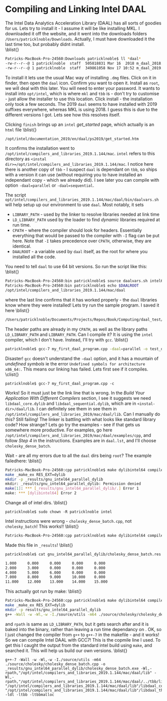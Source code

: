 # Compiling and Linking Intel DAAL

The Intel Data Analytics Acceleration Library (DAAL) has all sorts of goodies for us.
Lets try to install it - I assume it will be like installing MKL.  I downloaded it off the
website, and it went into the downloads folders `/Users/patricklnoble/Downloads`.  Actually,
I must have downloaded it the last time too, but probably didnt install.  
\blist{}
```bash
Patricks-MacBook-Pro-24560:Downloads patricklnoble$ ll *daal*
-rw-r--r--@ 1 patricklnoble  staff  505818831 Mar 16  2018 m_daal_2018.1.126.dmg
-rw-r--r--@ 1 patricklnoble  staff  349861058 Nov 17 10:52 m_daal_2019.1.144.dmg
```
To install it lets use the usual Mac way of installing `.dmg` files.  Click on it in finder,
then open the `daal` icon.  Confirm you want to open it.  Install as `root`, we will deal with
this later.  You will need to enter your password.  It wants to install into `opt/intel`, which
is where `mkl` and `tbb` is - don't try to customise - just allow the installer to use this 
location.  Click install - the installation only took a few seconds.  The 2019 `daal` seems to
have installed with 2019 suffixes everywhere, whereas MKL is using 2018.  I guess this is due
to the different versions I got.  Lets see how this resolves itself.  

Clicking `finish` brings up an `intel` *get_started* page, which actually is an `html` file 
\blist{}
```bash
/opt/intel/documentation_2019/en/daal/ps2019/get_started.htm
```
It confirms the installation went to `/opt/intel/compilers_and_libraries_2019.1.144/mac`.
`intel` refers to this directory as `<instal dir>=/opt/intel/compilers_and_libraries_2019.1.144/mac`.
 I notice here there is another copy of `tbb` - I suspect `daal` is dependant on `tbb`, so ships
 with a version it can use (without requiring you to have installed an independant copy - which
 we already did).  I see later you can compile with option `-daal=parallel` or `-daal=sequential`.

The script `opt/intel/compilers_and_libraries_2019.1.144/mac/daal/bin/daalvars.sh` will help
setup up our environment to use `daal`.  Most notably, it sets

* `LIBRARY_PATH` - used by the linker to resolve libraries needed at link time
* `LD_LIBRARY_PATH` used by the loader to find *dynamic* libraries required at run time.
* `CPATH` - where the compiler should look for headers.  Essentially everything that would
be passed to the compiler with `-I` flag can be put here.  Note that `-I` takes precedence over
`CPATH`, otherwise, they are identical.
* `DAALROOT` - a variable used by `daal` itself, as the root for where you installed all the
code.

You need to tell `daal` to use 64 bit versions.  So run the script like this:
\blist{}
```bash
Patricks-MacBook-Pro-24560:bin patricklnoble$ source daalvars.sh intel64
Patricks-MacBook-Pro-24560:bin patricklnoble$ echo $DAALROOT
/opt/intel/compilers_and_libraries_2019.1.144/mac/daal
```
where the last line confirms that it has worked properly - the `daal` libraries know where they
were installed!  Lets try run the sample program.  I saved it here
\blist{}
```bash
/Users/patricklnoble/Documents/Projects/Repos/Book/Computing/daal_test/my_first_daal_program.cpp
```
The header paths are already in my `CPATH`, as well as the library paths `LD_LIBRARY_PATH` and
`LIBRARY_PATH`.  Can I compile it?  It is using the `intel` compiler, which I don't have.  Instead,
I'll try with `gcc`.
\blist{}
```bash
patricklnoble$ gcc-7 my_first_daal_program.cpp -daal=parallel -o test_daal
```
Disaster!  `gcc` doesn't understand the `-daal` option, and it has a mountain of *undefined symbols*
ie the error ```Undefined symbols for architecture x86_64:```.  This means our linking has failed.
Lets first see if it compiles.
\clist{}
```
patricklnoble$ gcc-7 my_first_daal_program.cpp -c
```
Works!  So it must just be the link line that is wrong.  In the *Build Your Application
With Different Compilers* section, I see it suggests we need `libdaal_core.dylib` and `libdaal_sequential.dylib`, which are in `<instal-dir>/daal/lib`.  I can definitely 
see them in see them in `/opt/intel/compilers_and_libraries_2019/mac/daal/lib`.  Can I manually do this?  Still failing!  The 
linker is battling with what looks like standard library code?  How strange? Lets go try the examples - see if that gets us 
somewhere more productive.  For examples, go here `/opt/intel/compilers_and_libraries_2019/mac/daal/examples/cpp`, and follow
*Step 4* in the instructions.  Examples are in `daal.lst`, and I'll choose `cholesky_dense_batch`. 

Wait - are all my errors due to all the `daal` dirs being `root`?  The example failedhere:
\blist{}
```bash
Patricks-MacBook-Pro-24560:cpp patricklnoble$ make dylibintel64 compiler=gnu example=cholesky_dense_batch threading=parallel mode=run 
make _make_ex RES_EXT=dylib
mkdir -p _results/gnu_intel64_parallel_dylib
mkdir: _results/gnu_intel64_parallel_dylib: Permission denied
make[1]: *** [_results/gnu_intel64_parallel_dylib/.] Error 1
make: *** [dylibintel64] Error 2
```
Change all of intel dirs.
\blist{}
```
patricklnoble$ sudo chown -R patricklnoble intel
```
Intel instructions were wrong - `cholesky_dense_batch.cpp`, not `cholesky_batch`!  This
works!!
\blist{}
```bash
Patricks-MacBook-Pro-24560:cpp patricklnoble$ make dylibintel64 compiler=gnu 
```
Made this file in `_results`!
\blist{}
```bash
patricklnoble$ cat gnu_intel64_parallel_dylib/cholesky_dense_batch.res 

1.000     0.000     0.000     0.000     0.000     
2.000     3.000     0.000     0.000     0.000     
4.000     5.000     6.000     0.000     0.000     
7.000     8.000     9.000     10.000    0.000     
11.000    12.000    13.000    14.000    15.000
```
This actually got run by make:
\blist{}
```bash
Patricks-MacBook-Pro-24560:cpp patricklnoble$ make dylibintel64 compiler=gnu example=cholesky_dense_batch mode=build
make _make_ex RES_EXT=dylib
mkdir -p results/gnu_intel64_parallel_dylib
g++ -Wall -w -Wl,-w -I./source/utils -m64 ./source/cholesky/cholesky_dense_batch.cpp -o _results/gnu_intel64_parallel_dylib/cholesky_dense_batch.exe -Wl,-rpath,"/opt/intel/compilers_and_libraries_2019.1.144/mac/daal/lib" -Wl,-rpath,"/opt/intel/compilers_and_libraries_2019.1.144/mac/daal/../tbb/lib" "/opt/intel/compilers_and_libraries_2019.1.144/mac/daal/lib"/libdaal_core.dylib "/opt/intel/compilers_and_libraries_2019.1.144/mac/daal/lib"/libdaal_thread.dylib -ldl -ltbb -ltbbmalloc
```
and `rpath` is same as `LD_LIBRARY_PATH`, but it gets search after and it is baked into the binary, rather than leaving a run time dependancy on .  OK, so I just changed the compiler from `g++` to `g++-7` in the makefile - and it works!  So we can compile Intel DAAL with GCC7!  This is the copmile line I used.
To get this I caught the output from the standard intel build using `make`, and searched it.  This will help us build our own versions.
\blist{}
```
g++-7 -Wall -w -Wl,-w -I./source/utils -m64 ./source/cholesky/cholesky_dense_batch.cpp -o _results/gnu_intel64_parallel_dylib/cholesky_dense_batch.exe -Wl,-rpath,"/opt/intel/compilers_and_libraries_2019.1.144/mac/daal/lib" -Wl,-rpath,"/opt/intel/compilers_and_libraries_2019.1.144/mac/daal/../tbb/lib" "/opt/intel/compilers_and_libraries_2019.1.144/mac/daal/lib"/libdaal_core.dylib "/opt/intel/compilers_and_libraries_2019.1.144/mac/daal/lib"/libdaal_thread.dylib -ldl -ltbb -ltbbmalloc
```